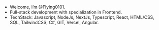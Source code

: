 - Welcome, I’m @Flying0101.
- Full-stack development with specialization in Frontend.
- TechStack: Javascript, NodeJs, NextJs, Typescript, React, HTML/CSS, SQL, TailwindCSS, C#, GIT, Vercel, Angular.
